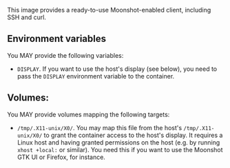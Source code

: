 This image provides a ready-to-use Moonshot-enabled client, including SSH and curl.

## Environment variables
You MAY provide the following variables:
* `DISPLAY`. If you want to use the host's display (see below), you need to pass the `DISPLAY` environment variable to the container.

## Volumes:
You MAY provide volumes mapping the following targets:
* `/tmp/.X11-unix/X0/`. You may map this file from the host's `/tmp/.X11-unix/X0/` to grant the container access to the host's display. It requires a Linux host and having granted permissions on the host (e.g. by running `xhost +local:` or similar). You need this if you want to use the Moonshot GTK UI or Firefox, for instance.